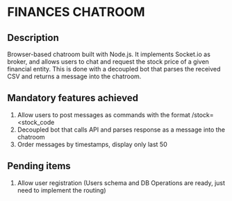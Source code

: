 # FINANCES CHATROOM

## Description
Browser-based chatroom built with Node.js. It implements Socket.io as broker, and allows users to chat and request the stock price of a given financial entity. This is done with a decoupled bot that parses the received CSV and returns a message into the chatroom.

## Mandatory features achieved
1. Allow users to post messages as commands with the format /stock=<stock_code
2. Decoupled bot that calls API and parses response as a message into the chatroom
3. Order messages by timestamps, display only last 50

## Pending items
1. Allow user registration (Users schema and DB Operations are ready, just need to implement the routing)
